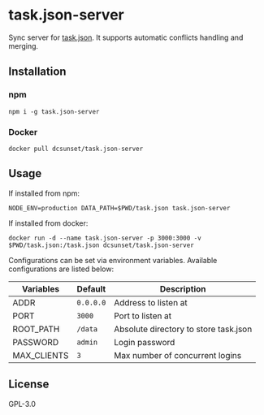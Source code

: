 # task.json-server

Sync server for [task.json](https://github.com/DCsunset/task.json).
It supports automatic conflicts handling and merging.

## Installation

### npm

```
npm i -g task.json-server
```

### Docker

```
docker pull dcsunset/task.json-server
```

## Usage

If installed from npm:

```
NODE_ENV=production DATA_PATH=$PWD/task.json task.json-server
```

If installed from docker:

```
docker run -d --name task.json-server -p 3000:3000 -v $PWD/task.json:/task.json dcsunset/task.json-server
```

Configurations can be set via environment variables.
Available configurations are listed below:

| Variables   | Default   | Description                           |
| ----------- | --------- | ------------------------------------- |
| ADDR        | `0.0.0.0` | Address to listen at                  |
| PORT        | `3000`    | Port to listen at                     |
| ROOT_PATH   | `/data`   | Absolute directory to store task.json |
| PASSWORD    | `admin`   | Login password                        |
| MAX_CLIENTS | `3`       | Max number of concurrent logins       |

## License

GPL-3.0
